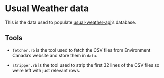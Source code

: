# Usual Weather data

This is the data used to populate [usual-weather-api](https://github.com/remiprev/usual-weather-api)’s database.

## Tools

* `fetcher.rb` is the tool used to fetch the CSV files from Environment
  Canada’s website and store them in `data`.

* `stripper.rb` is the tool used to strip the first 32 lines of the CSV files
  so we’re left with just relevant rows.
